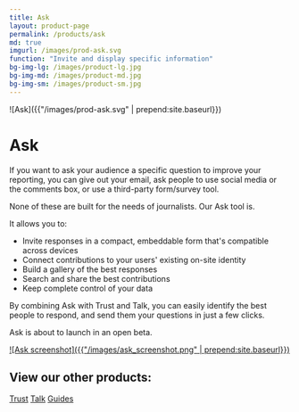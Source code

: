 ```yaml
---
title: Ask
layout: product-page
permalink: /products/ask
md: true
imgurl: /images/prod-ask.svg
function: "Invite and display specific information"
bg-img-lg: /images/product-lg.jpg
bg-img-md: /images/product-md.jpg
bg-img-sm: /images/product-sm.jpg
---
```


![Ask]({{"/images/prod-ask.svg" | prepend:site.baseurl}})

# Ask 

If you want to ask your audience a specific question to improve your reporting, you can give out your email, ask people to use social media or the comments box, or use a third-party form/survey tool.

None of these are built for the needs of journalists. Our Ask tool is. 

It allows you to:

* Invite responses in a compact, embeddable form that's compatible across devices
* Connect contributions to your users' existing on-site identity 
* Build a gallery of the best responses 
* Search and share the best contributions 
* Keep complete control of your data

By combining Ask with Trust and Talk, you can easily identify the best people to respond, and send them your questions in just a few clicks.

Ask is about to launch in an open beta. 

[![Ask screenshot]({{"/images/ask_screenshot.png" | prepend:site.baseurl}})](/images/ask_screenshot.png)

## View our other products:

[Trust](/products/trust)
[Talk](/products/talk)
[Guides](/products/guides)
